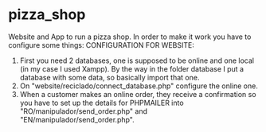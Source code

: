 # pizza_shop
Website and App to run a pizza shop.
In order to make it work you have to configure some things:
CONFIGURATION FOR WEBSITE:
1. First you need 2 databases, one is supposed to be online and one local (in my case I used Xampp). By the way in the folder database I put a database with some data, so basically import that one.
2. On "website/reciclado/connect_database.php" configure the online one.
3. When a customer makes an online order, they receive a confirmation so you have to set up the details for PHPMAILER into
   "RO/manipulador/send_order.php" and "EN/manipulador/send_order.php". 
 
